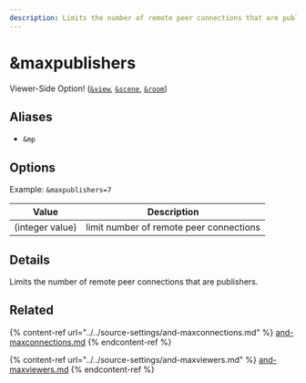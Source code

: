 ```yaml
---
description: Limits the number of remote peer connections that are publishers
---
```


# \&maxpublishers

Viewer-Side Option! ([`&view`](view.md), [`&scene`](scene.md), [`&room`](../../general-settings/room.md))

## Aliases

* `&mp`

## Options

Example: `&maxpublishers=7`

| Value           | Description                             |
| --------------- | --------------------------------------- |
| (integer value) | limit number of remote peer connections |

## Details

Limits the number of remote peer connections that are publishers.

## Related

{% content-ref url="../../source-settings/and-maxconnections.md" %}
[and-maxconnections.md](../../source-settings/and-maxconnections.md)
{% endcontent-ref %}

{% content-ref url="../../source-settings/and-maxviewers.md" %}
[and-maxviewers.md](../../source-settings/and-maxviewers.md)
{% endcontent-ref %}
